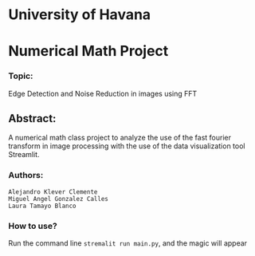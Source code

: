 # University of Havana
# Numerical Math Project
### Topic:
Edge Detection and Noise Reduction in images using FFT
## Abstract:
A numerical math class project to analyze the use of the fast fourier transform in image processing with the use of the data visualization tool Streamlit.
### Authors:
    Alejandro Klever Clemente
    Miguel Angel Gonzalez Calles
    Laura Tamayo Blanco
    
### How to use?
Run the command line ``stremalit run main.py``, and the magic will appear

 
